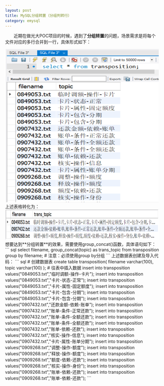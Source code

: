 ```yaml
---
layout: post
title: MySQL分组转置（分组列转行）
category: emysql
---
```


&emsp;&emsp;近期在做光大POC项目的时候，遇到了**分组转置**的问题，场景需求是将每个文件对应的多行合并到一行，具体形式如下：     
<div align="center">
<img width="500" height="500" src="https://raw.githubusercontent.com/carrylaw/IMG/master/img_sql/sql35.png" />
</div>
上述表格转化为：
<div align="center">
<img width="600" height="100" src="https://raw.githubusercontent.com/carrylaw/IMG/master/img_sql/sql36.png" />
</div>
想要达到**分组转置**的效果，需要使用group_concat()函数，具体语句如下：
``` sql
select filename,
       group_concat(topic) as trans_topic 
from transposition group by filename;
# 注意：必须使用group by分组
```
上述数据表创建及导入代码：
``` sql
# 创建数据表
create table transposition(
filename varchar(100),
topic varchar(100)
);
# 往表中插入数据
insert into transposition values("0849053.txt","临时调额-操作-卡片");
insert into transposition values("0849053.txt","卡片-状态-正常");
insert into transposition values("0849053.txt","卡片-属性-固定额度");
insert into transposition values("0849053.txt","卡片-包含-分期");
insert into transposition values("0849053.txt","卡片-包含-分期");
insert into transposition values("0907432.txt","还款金额-依赖-账单");
insert into transposition values("0907432.txt","账单-条件-正常还款");
insert into transposition values("0907432.txt","账单-条件-全额还款");
insert into transposition values("0907432.txt","账单-条件-全额还款");
insert into transposition values("0907432.txt","账单-依赖-还款");
insert into transposition values("0907432.txt","核实-操作-信息");
insert into transposition values("0907432.txt","卡片-属性-账单分期");
insert into transposition values("0909268.txt","调整-操作-额度");
insert into transposition values("0909268.txt","释放-操作-额度");
insert into transposition values("0909268.txt","额度-依赖-还款");
insert into transposition values("0909268.txt","核实-操作-身份");
insert into transposition values("0909268.txt","账单-依赖-还款");
insert into transposition values("0909268.txt","账单-依赖-还款");
```
